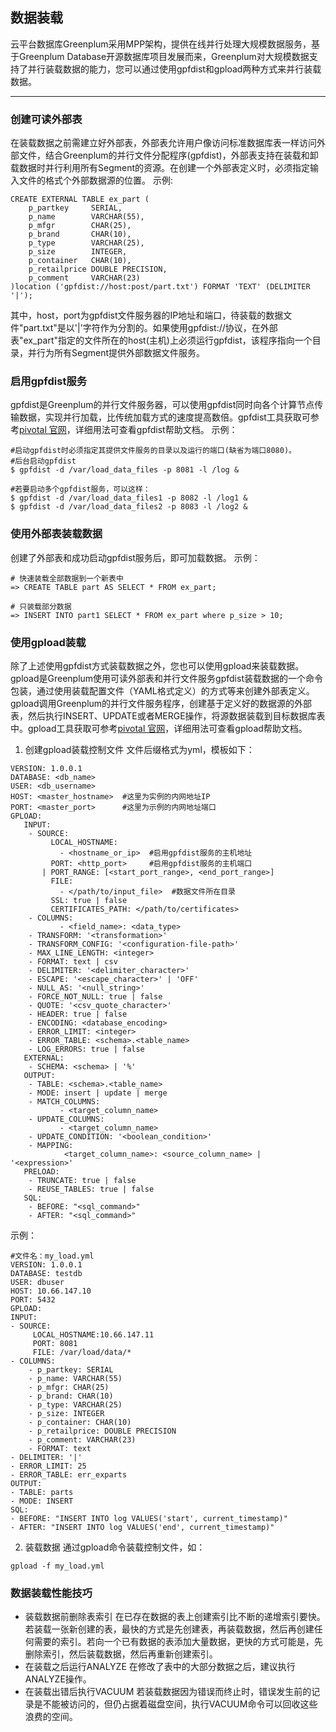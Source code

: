 ## 数据装载
云平台数据库Greenplum采用MPP架构，提供在线并行处理大规模数据服务，基于Greenplum Database开源数据库项目发展而来，Greenplum对大规模数据支持了并行装载数据的能力，您可以通过使用gpfdist和gpload两种方式来并行装载数据。

----------
### 创建可读外部表
在装载数据之前需建立好外部表，外部表允许用户像访问标准数据库表一样访问外部文件，结合Greenplum的并行文件分配程序(gpfdist)，外部表支持在装载和卸载数据时并行利用所有Segment的资源。在创建一个外部表定义时，必须指定输入文件的格式个外部数据源的位置。
示例:
```
CREATE EXTERNAL TABLE ex_part (
	p_partkey     SERIAL,
    p_name        VARCHAR(55),
    p_mfgr        CHAR(25),
    p_brand       CHAR(10),
    p_type        VARCHAR(25),
    p_size        INTEGER,
    p_container   CHAR(10),
    p_retailprice DOUBLE PRECISION,
    p_comment     VARCHAR(23)
)location ('gpfdist://host:post/part.txt') FORMAT 'TEXT' (DELIMITER '|'); 
```
其中，host，port为gpfdist文件服务器的IP地址和端口，待装载的数据文件"part.txt"是以'|'字符作为分割的。如果使用gpfdist://协议，在外部表"ex_part"指定的文件所在的host(主机)上必须运行gpfdist，该程序指向一个目录，并行为所有Segment提供外部数据文件服务。
### 启用gpfdist服务
gpfdist是Greenplum的并行文件服务器，可以使用gpfdist同时向各个计算节点传输数据，实现并行加载，比传统加载方式的速度提高数倍。gpfdist工具获取可参考[pivotal 官网][1]，详细用法可查看gpfdist帮助文档。
示例：
```
#启动gpfdist时必须指定其提供文件服务的目录以及运行的端口(缺省为端口8080)。
#后台启动gpfdist
$ gpfdist -d /var/load_data_files -p 8081 -l /log &

#若要启动多个gpfdist服务，可以这样：
$ gpfdist -d /var/load_data_files1 -p 8082 -l /log1 &
$ gpfdist -d /var/load_data_files2 -p 8083 -l /log2 &
```
### 使用外部表装载数据
创建了外部表和成功启动gpfdist服务后，即可加载数据。
示例：
```
# 快速装载全部数据到一个新表中
=> CREATE TABLE part AS SELECT * FROM ex_part;

# 只装载部分数据
=> INSERT INTO part1 SELECT * FROM ex_part where p_size > 10;
```
### 使用gpload装载
除了上述使用gpfdist方式装载数据之外，您也可以使用gpload来装载数据。gpload是Greenplum使用可读外部表和并行文件服务gpfdist装载数据的一个命令包装，通过使用装载配置文件（YAML格式定义）的方式等来创建外部表定义。gpload调用Greenplum的并行文件服务程序，创建基于定义好的数据源的外部表，然后执行INSERT、UPDATE或者MERGE操作，将源数据装载到目标数据库表中。gpload工具获取可参考[pivotal 官网][1]，详细用法可查看gpload帮助文档。

 1. 创建gpload装载控制文件
文件后缀格式为yml，模板如下：
```
VERSION: 1.0.0.1
DATABASE: <db_name>
USER: <db_username>
HOST: <master_hostname>  #这里为实例的内网地址IP
PORT: <master_port>      #这里为示例的内网地址端口
GPLOAD:
   INPUT:
    - SOURCE:
         LOCAL_HOSTNAME:
           - <hostname_or_ip>  #启用gpfdist服务的主机地址
         PORT: <http_port>     #启用gpfdist服务的主机端口
       | PORT_RANGE: [<start_port_range>, <end_port_range>]
         FILE: 
           - </path/to/input_file>  #数据文件所在目录
         SSL: true | false
         CERTIFICATES_PATH: </path/to/certificates>
    - COLUMNS:
           - <field_name>: <data_type>
    - TRANSFORM: '<transformation>' 
    - TRANSFORM_CONFIG: '<configuration-file-path>' 
    - MAX_LINE_LENGTH: <integer> 
    - FORMAT: text | csv
    - DELIMITER: '<delimiter_character>'
    - ESCAPE: '<escape_character>' | 'OFF'
    - NULL_AS: '<null_string>'
    - FORCE_NOT_NULL: true | false
    - QUOTE: '<csv_quote_character>'
    - HEADER: true | false
    - ENCODING: <database_encoding>
    - ERROR_LIMIT: <integer>
    - ERROR_TABLE: <schema>.<table_name>
    - LOG_ERRORS: true | false
   EXTERNAL:
    - SCHEMA: <schema> | '%'
   OUTPUT:
    - TABLE: <schema>.<table_name>
    - MODE: insert | update | merge
    - MATCH_COLUMNS:
           - <target_column_name>
    - UPDATE_COLUMNS:
           - <target_column_name>
    - UPDATE_CONDITION: '<boolean_condition>'
    - MAPPING:
            <target_column_name>: <source_column_name> | '<expression>'
   PRELOAD:
    - TRUNCATE: true | false
    - REUSE_TABLES: true | false
   SQL:
    - BEFORE: "<sql_command>"
    - AFTER: "<sql_command>"
```
示例：
```
#文件名：my_load.yml
VERSION: 1.0.0.1
DATABASE: testdb
USER: dbuser
HOST: 10.66.147.10
PORT: 5432
GPLOAD:
INPUT:
- SOURCE:
     LOCAL_HOSTNAME:10.66.147.11
     PORT: 8081
     FILE: /var/load/data/*
- COLUMNS:
    - p_partkey: SERIAL
    - p_name: VARCHAR(55)
    - p_mfgr: CHAR(25)
    - p_brand: CHAR(10)
    - p_type: VARCHAR(25)
    - p_size: INTEGER
    - p_container: CHAR(10)
    - p_retailprice: DOUBLE PRECISION
    - p_comment: VARCHAR(23)
    - FORMAT: text
- DELIMITER: '|'
- ERROR_LIMIT: 25
- ERROR_TABLE: err_exparts
OUTPUT:
- TABLE: parts
- MODE: INSERT
SQL:
- BEFORE: "INSERT INTO log VALUES('start', current_timestamp)"
- AFTER: "INSERT INTO log VALUES('end', current_timestamp)"
```
  2. 装载数据
通过gpload命令装载控制文件，如：
```
gpload -f my_load.yml
```

### 数据装载性能技巧

 - 装载数据前删除表索引
 在已存在数据的表上创建索引比不断的递增索引要快。若装载一张新创建的表，最快的方式是先创建表，再装载数据，然后再创建任何需要的索引。若向一个已有数据的表添加大量数据，更快的方式可能是，先删除索引，然后装载数据，然后再重新创建索引。
 - 在装载之后运行ANALYZE
在修改了表中的大部分数据之后，建议执行ANALYZE操作。
 - 在装载出错后执行VACUUM
若装载数据因为错误而终止时，错误发生前的记录是不能被访问的，但仍占据着磁盘空间，执行VACUUM命令可以回收这些浪费的空间。

  
 
  [1]: https://network.pivotal.io/products/pivotal-gpdb?spm=5176.doc43729.2.3.2rnGdl#/releases/3710/file_groups/410